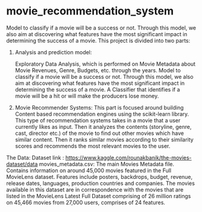 # movie_recommendation_system
Model to classify if a movie will be a success or not. Through this model, we also aim at discovering what features have the most significant impact in determining the success of a movie.
This project is divided into two parts:

1. Analysis and prediction model:

	Exploratory Data Analysis, which is performed on Movie Metadata about Movie Revenues, Genre, Budgets, etc. through the years.
	Model to classify if a movie will be a success or not. Through this model, we also aim at discovering what features have the most significant impact in determining the success of a movie.
  A Classifier that identifies if a movie will be a hit or will make the producers lose money.
  
2. Movie Recommender Systems:
This part is focused around building Content based recommendation engines using the scikit-learn library. This type of recommendation systems takes in a movie that a user currently likes as input. Then it analyzes the contents (storyline, genre, cast, director etc.) of the movie to find out other movies which have similar content. Then it ranks similar movies according to their similarity scores and recommends the most relevant movies to the user.

The Data:
Dataset link : https://www.kaggle.com/rounakbanik/the-movies-dataset/data
movies_metadata.csv: The main Movies Metadata file. Contains information on around 45,000 movies featured in the Full MovieLens dataset. Features include posters, backdrops, budget, revenue, release dates, languages, production countries and companies. The movies available in this dataset are in correspondence with the movies that are listed in the MovieLens Latest Full Dataset comprising of 26 million ratings on 45,466 movies from 27,000 users, comprises of 24 features.
